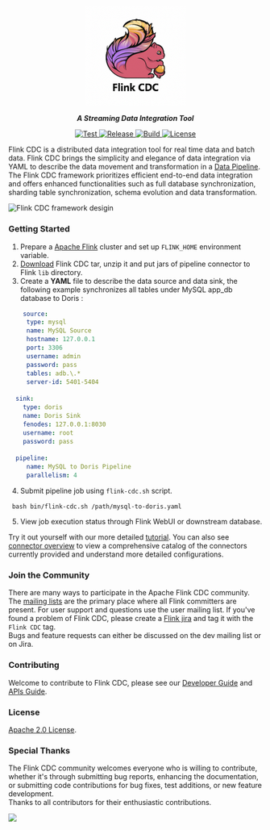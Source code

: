 <p align="center">
  <a href="[https://github.com/apache/flink-cdc](https://nightlies.apache.org/flink/flink-cdc-docs-stable/)"><img src="docs/static/fig/flink-cdc-logo.png" alt="Flink CDC" style="width: 200px;"></a>
</p>
<p align="center">
    <strong><em>A Streaming Data Integration Tool</em></strong>
</p>
<p align="center">
<a href="https://github.com/apache/flink-cdc/" target="_blank">
    <img src="https://img.shields.io/github/stars/apache/flink-cdc?style=social&label=Star&maxAge=2592000" alt="Test">
</a>
<a href="https://github.com/apache/flink-cdc/releases" target="_blank">
    <img src="https://img.shields.io/github/v/release/apache/flink-cdc?color=yellow" alt="Release">
</a>
<a href="https://github.com/apache/flink-cdc/actions/workflows/flink_cdc.yml" target="_blank">
    <img src="https://img.shields.io/github/actions/workflow/status/apache/flink-cdc/flink_cdc.yml?branch=master" alt="Build">
</a>
<a href="https://github.com/apache/flink-cdc/tree/master/LICENSE" target="_blank">
    <img src="https://img.shields.io/static/v1?label=license&message=Apache License 2.0&color=white" alt="License">
</a>
</p>

Flink CDC is a distributed data integration tool for real time data and batch data. Flink CDC brings the simplicity 
and elegance of data integration via YAML to describe the data movement and transformation in a 
[Data Pipeline](docs/content/docs/core-concept/data-pipeline.md). The Flink CDC framework prioritizes efficient 
end-to-end data integration and offers enhanced functionalities such as full database synchronization,
sharding table synchronization, schema evolution and data transformation.

![Flink CDC framework desigin](docs/static/fig/architecture.png)




### Getting Started

1. Prepare a [Apache Flink](https://nightlies.apache.org/flink/flink-docs-master/docs/try-flink/local_installation/#starting-and-stopping-a-local-cluster) cluster and set up `FLINK_HOME` environment variable.
2. [Download](https://github.com/apache/flink-cdc/releases) Flink CDC tar, unzip it and put jars of pipeline connector to Flink `lib` directory.
3. Create a **YAML** file to describe the data source and data sink, the following example synchronizes all tables under MySQL app_db database to Doris :
  ```yaml
      source:
       type: mysql
       name: MySQL Source
       hostname: 127.0.0.1
       port: 3306
       username: admin
       password: pass
       tables: adb.\.*
       server-id: 5401-5404
    
    sink:
      type: doris
      name: Doris Sink
      fenodes: 127.0.0.1:8030
      username: root
      password: pass
    
    pipeline:
       name: MySQL to Doris Pipeline
       parallelism: 4
  ```
4. Submit pipeline job using `flink-cdc.sh` script.
 ```
  bash bin/flink-cdc.sh /path/mysql-to-doris.yaml
 ```
5. View job execution status through Flink WebUI or downstream database.

Try it out yourself with our more detailed [tutorial](docs/content/docs/get-started/quickstart/mysql-to-doris.md). 
You can also see [connector overview](docs/content/docs/connectors/overview.md) to view a comprehensive catalog of the
connectors currently provided and understand more detailed configurations.



### Join the Community

There are many ways to participate in the Apache Flink CDC community. The
[mailing lists](https://flink.apache.org/what-is-flink/community/#mailing-lists) are the primary place where all Flink
committers are present. For user support and questions use the user mailing list. If you've found a problem of Flink CDC,
please create a [Flink jira](https://issues.apache.org/jira/projects/FLINK/summary) and tag it with the `Flink CDC` tag.   
Bugs and feature requests can either be discussed on the dev mailing list or on Jira.



### Contributing

Welcome to contribute to Flink CDC, please see our [Developer Guide](docs/content/docs/developer-guide/contribute-to-flink-cdc.md)
and [APIs Guide](docs/content/docs/developer-guide/understand-flink-cdc-api.md).



### License

[Apache 2.0 License](LICENSE).



### Special Thanks

The Flink CDC community welcomes everyone who is willing to contribute, whether it's through submitting bug reports,
enhancing the documentation, or submitting code contributions for bug fixes, test additions, or new feature development.     
Thanks to all contributors for their enthusiastic contributions.

<a href="https://github.com/apache/flink-cdc/graphs/contributors">
  <img src="https://contrib.rocks/image?repo=apache/flink-cdc"/>
</a>
